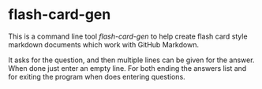 # flash-card-gen

This is a command line tool _flash-card-gen_ to help create flash card style markdown documents which work with GitHub Markdown.

It asks for the question, and then multiple lines can be given for the answer. When done just enter an empty line. For both ending the answers list and for exiting the program when does entering questions.
